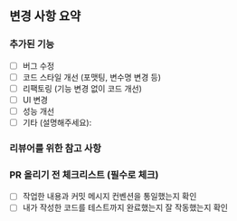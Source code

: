 ## 변경 사항 요약

<!-- PR에서 구현된 주요 변경 사항을 간단하게 설명해주세요. -->

### 추가된 기능

- [ ] 버그 수정
- [ ] 코드 스타일 개선 (포맷팅, 변수명 변경 등)
- [ ] 리팩토링 (기능 변경 없이 코드 개선)
- [ ] UI 변경
- [ ] 성능 개선
- [ ] 기타 (설명해주세요):

### 리뷰어를 위한 참고 사항

<!-- 리뷰어가 주목해야 할 부분이나 추가적인 정보가 있다면 기재해주세요. -->

### PR 올리기 전 체크리스트 (필수로 체크)

- [ ] 작업한 내용과 커밋 메시지 컨벤션을 통일했는지 확인
- [ ] 내가 작성한 코드를 테스트까지 완료했는지 잘 작동했는지 확인
